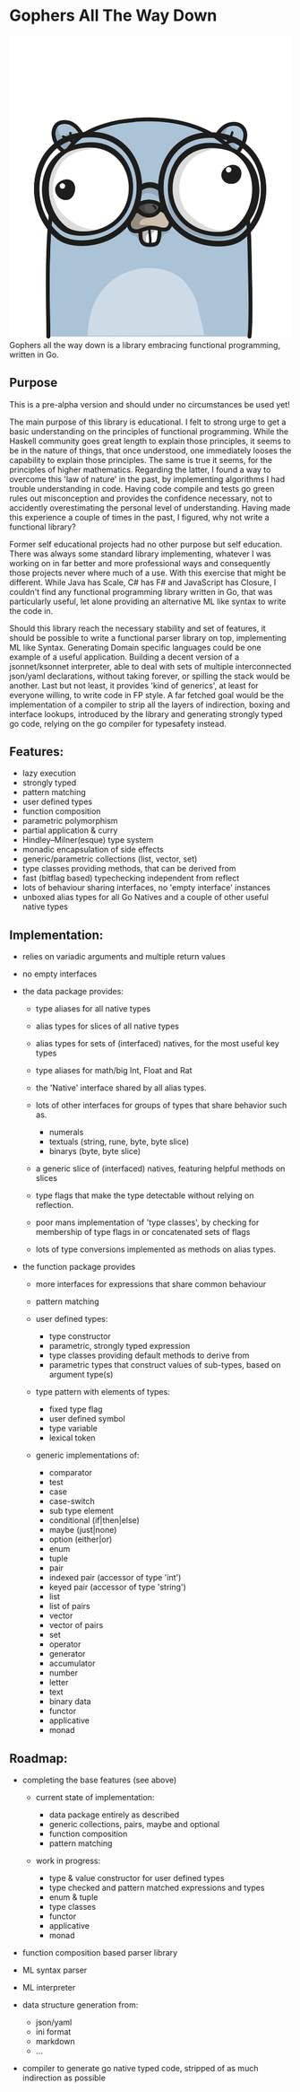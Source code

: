 # Gophers All The Way Down

![Gphers All The Way Down Logo](https://github.com/JoergReinhardt/gatwd/blob/master/doc/pic/gopher-logo.png) Gophers all the way down is a library embracing functional programming, written in Go.

## Purpose

This is a pre-alpha version and should under no circumstances be used yet! 

The main purpose of this library is educational. I felt to strong urge to get a basic understanding on the principles of functional programming. While the Haskell community goes great length to explain those principles, it seems to be in the nature of things, that once understood, one immediately looses the capability to explain those principles. The same is true it seems, for the principles of higher mathematics. Regarding the latter, I found a way to overcome this 'law of nature' in the past, by implementing algorithms I had trouble understanding in code. Having code compile and tests go green rules out misconception and provides the confidence necessary, not to accidently overestimating the personal level of understanding. Having made this experience a couple of times in the past, I figured, why not write a functional library?

Former self educational projects had no other purpose but self education. There was always some standard library implementing, whatever I was working on in far better and more professional ways and consequently those projects never where much of a use. With this exercise that might be different. While Java has Scale, C# has F# and JavaScript has Closure, I couldn't find any functional programming library written in Go, that was particularly useful, let alone providing an alternative ML like syntax to write the code in.

Should this library reach the necessary stability and set of features, it should be possible to write a functional parser library on top, implementing ML like Syntax. Generating Domain specific languages could be one example of a useful application. Building a decent version of a jsonnet/ksonnet interpreter, able to deal with sets of multiple interconnected json/yaml declarations, without taking forever, or spilling the stack would be another. Last but not least, it provides 'kind of generics', at least for everyone willing, to write code in FP style. A far fetched goal would be the implementation of a compiler to strip all the layers of indirection, boxing and interface lookups, introduced by the library and generating strongly typed go code, relying on the go compiler for typesafety instead.

## Features:

* lazy execution
* strongly typed
* pattern matching
* user defined types
* function composition
* parametric polymorphism
* partial application & curry
* Hindley–Milner(esque) type system
* monadic encapsulation of side effects 
* generic/parametric collections (list, vector, set)
* type classes providing methods, that can be derived from
* fast (bitflag based) typechecking independent from reflect
* lots of behaviour sharing interfaces, no 'empty interface' instances
* unboxed alias types for all Go Natives and a couple of other useful native types

## Implementation:

* relies on variadic arguments and multiple return values
* no empty interfaces
* the data package provides:
  * type aliases for all native types 
  * alias types for slices of all native types
  * alias types for sets of (interfaced) natives, for the most useful key types
  * type aliases for math/big Int, Float and Rat
  * the 'Native' interface shared by all alias types. 
  * lots of other interfaces for groups of types that share behavior such as.
    * numerals
    * textuals (string, rune, byte, byte slice)
    * binarys (byte, byte slice)

  * a generic slice of (interfaced) natives, featuring helpful methods on slices
  * type flags that make the type detectable without relying on reflection.
  * poor mans implementation of 'type classes', by checking for membership of type flags in or concatenated sets of flags
  * lots of type conversions implemented as methods on alias types.

* the function package provides
  * more interfaces for expressions that share common behaviour
  * pattern matching

  * user defined types:
    * type constructor
    * parametric, strongly typed expression
    * type classes providing default methods to derive from
    * parametric types that construct values of sub-types, based on argument type(s)

  * type pattern with elements of types:
    * fixed type flag 
    * user defined symbol
    * type variable
    * lexical token

  * generic implementations of:
    * comparator
    * test
    * case
    * case-switch
    * sub type element
    * conditional (if|then|else)
    * maybe (just|none)
    * option (either|or)
    * enum
    * tuple
    * pair
    * indexed pair (accessor of type 'int')
    * keyed pair (accessor of type 'string')
    * list
    * list of pairs
    * vector
    * vector of pairs
    * set
    * operator
    * generator
    * accumulator
    * number
    * letter
    * text
    * binary data
    * functor
    * applicative
    * monad

## Roadmap:

* completing the base features (see above)

  * current state of implementation:
    * data package entirely as described
    * generic collections, pairs, maybe and optional 
    * function composition
    * pattern matching

  * work in progress:
    * type & value constructor for user defined types
    * type checked and pattern matched expressions and types
    * enum & tuple
    * type classes
    * functor
    * applicative 
    * monad

* function composition based parser library
* ML syntax parser
* ML interpreter

* data structure generation from:
  * json/yaml
  * ini format
  * markdown
  * ‥.

* compiler to generate go native typed code, stripped of as much indirection as possible
